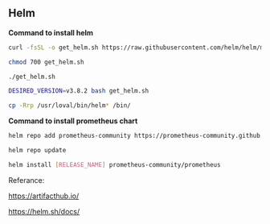 
## Helm

**Command to install helm**
```bash
curl -fsSL -o get_helm.sh https://raw.githubusercontent.com/helm/helm/main/scripts/get-helm-3

chmod 700 get_helm.sh

./get_helm.sh

DESIRED_VERSION=v3.8.2 bash get_helm.sh

cp -Rrp /usr/loval/bin/helm* /bin/

```

**Command to install prometheus chart**
```bash
helm repo add prometheus-community https://prometheus-community.github.io/helm-charts

helm repo update

helm install [RELEASE_NAME] prometheus-community/prometheus
```


Referance:

https://artifacthub.io/

https://helm.sh/docs/